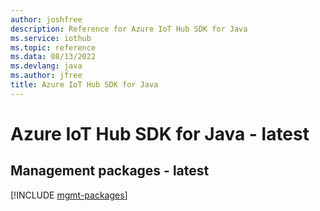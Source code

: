 ```yaml
---
author: joshfree
description: Reference for Azure IoT Hub SDK for Java
ms.service: iothub
ms.topic: reference
ms.data: 08/13/2022
ms.devlang: java
ms.author: jfree
title: Azure IoT Hub SDK for Java
---
```

# Azure IoT Hub SDK for Java - latest

## Management packages - latest
[!INCLUDE [mgmt-packages](iot-hub-mgmt-index.md)]